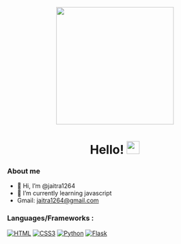 <div align="center"><a href="#"><img src="https://cdn.freebiesupply.com/logos/thumbs/2x/terminal-1-logo.png" height="275px"/></a></div>
<h1 align="center">Hello! <img src="https://raw.githubusercontent.com/MartinHeinz/MartinHeinz/master/wave.gif" width="30px"></h1>

<h3>About me</h3>

- 👋 Hi, I’m @jaitra1264
- 🌱 I’m currently learning javascript
- Gmail: jaitra1264@gmail.com

<h3>Languages/Frameworks :</h3>

<a href="https://devdocs.io/html/"><img src="https://img.shields.io/badge/html5-%23E34F26.svg?style=for-the-badge&logo=html5&logoColor=white" alt="HTML"></a> <a href="https://devdocs.io/css/"><img src="https://img.shields.io/badge/css3-%231572B6.svg?style=for-the-badge&logo=css3&logoColor=white" alt="CSS3"></a> <a href="https://devdocs.io/python/"><img src="https://img.shields.io/badge/python-3670A0?style=for-the-badge&logo=python&logoColor=ffdd54" alt="Python"></a> <a href="https://devdocs.io/flask/"><img src="https://img.shields.io/badge/flask-%23000.svg?style=for-the-badge&logo=flask&logoColor=white" alt="Flask"></a>
<!---
jaitra1264/jaitra1264 is a ✨ special ✨ repository because its `README.md` (this file) appears on your GitHub profile.
You can click the Preview link to take a look at your changes.
--->
